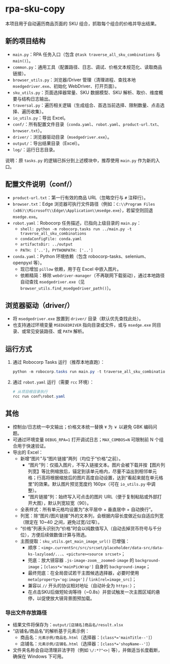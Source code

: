 # rpa-sku-copy

本项目用于自动遍历商品页面的 SKU 组合，抓取每个组合的价格并导出结果。

## 新的项目结构

- `main.py`：RPA 任务入口（包含 `@task traverse_all_sku_combinations` 与 `main()`）。
- `common.py`：通用工具（配置路径、日志、调试、价格文本规范化、读取商品链接）。
- `browser_utils.py`：浏览器/Driver 管理（清理进程、查找本地 `msedgedriver.exe`、初始化 WebDriver、打开页面）。
- `sku_utils.py`：页面选择器常量、SKU 数据模型、SKU 解析、取价、维度概要与结构日志输出。
- `traversal.py`：遍历相关逻辑（生成组合、首选当前选择、限制数量、点击选择、遍历收集）。
- `io_utils.py`：导出 Excel。
- `conf/`：所有配置文件目录（`conda.yaml`、`robot.yaml`、`product-url.txt`、`browser.txt`）。
- `driver/`：浏览器驱动目录（`msedgedriver.exe`）。
- `output/`：导出结果目录（Excel）。
- `log/`：运行日志目录。

说明：原 `tasks.py` 的逻辑已拆分到上述模块中，推荐使用 `main.py` 作为新的入口。

## 配置文件说明（conf/）
- `product-url.txt`：第一行有效的商品 URL（忽略空行与 `#` 注释行）。
- `browser.txt`：Edge 浏览器可执行文件路径（例如：`C:\\Program Files (x86)\\Microsoft\\Edge\\Application\\msedge.exe`），若留空则回退 `msedge.exe`。
- `robot.yaml`：Robocorp 任务描述，已指向上级目录的 `main.py`：
  - `shell: python -m robocorp.tasks run ../main.py -t traverse_all_sku_combinations`
  - `condaConfigFile: conda.yaml`
  - `artifactsDir: ../output`
  - `PATH: ['..']`，`PYTHONPATH: ['..']`
- `conda.yaml`：Python 环境依赖（包含 robocorp-tasks、selenium、openpyxl 等）。
  - 现已增加 `pillow` 依赖，用于在 Excel 中嵌入图片。
  - 依赖精简：移除 `webdriver-manager`（不再联网下载驱动），通过本地路径自动查找 `msedgedriver.exe`（见 `browser_utils.find_msedgedriver_path()`）。

## 浏览器驱动（driver/）
- 将 `msedgedriver.exe` 放置到 `driver/` 目录（默认优先查找此处）。
- 也支持通过环境变量 `MSEDGEDRIVER` 指向目录或文件，或与 `msedge.exe` 同目录、或常见安装路径、或 `PATH` 解析。

## 运行方式
1. 通过 Robocorp Tasks 运行（推荐本地直跑）：
   ```powershell
   python -m robocorp.tasks run main.py -t traverse_all_sku_combinations
   ```
2. 通过 `robot.yaml` 运行（需要 `rcc` 环境）：
   ```powershell
   # 从项目根目录执行
   rcc run conf\robot.yaml
   ```

## 其他
- 控制台/日志统一中文输出；价格文本统一替换 `¥` 为 `￥` 以避免 GBK 编码问题。
- 可通过环境变量 `DEBUG_RPA=1` 打开调试日志；`MAX_COMBOS=N` 可限制前 N 个组合用于快速验证。
- 导出的 Excel：
  - 新增“图片”与“图片链接”两列（均位于“价格”之前）。
    - “图片”列：仅插入图片，不写入链接文本。图片会被下载并按【图片列列宽】等比例缩放后，锚定到该单元格内，尽量不溢出到相邻单元格；行高将根据缩放后的图片高度自动设置，达到“看起来就在单元格里”的效果。默认图片预览宽度约 160px（可在 `io_utils.py` 中调整）。
    - “图片链接”列：始终写入可点击的图片 URL（便于复制粘贴或外部打开大图），默认列宽较宽（90）。
  - 全表样式：所有单元格均设置为“水平居中 + 垂直居中 + 自动换行”。
  - 列宽：除“图片/图片链接”外的文本列，会根据内容长度做近似自适应列宽（限定在 10~40 之间，避免过宽/过窄）。
  - “价格”列表头识别为“价格”时会以纯数值写入（自动去掉货币符号与千分位），方便后续做数值计算与筛选。
  - 主图提取：`sku_utils.get_main_image_url()` 已增强：
    - 顺序：`<img>.currentSrc/src/srcset/placeholder/data-src/data-ks-lazyload/...`、`<picture><source srcset>`；
    - 兜底：放大镜容器 `.js-image-zoom__zoomed-image` 的 `background-image`；`[class*='mainPicWrap']` 自身的 `background-image`；
    - 最终兜底：在全局尝试若干主图候选选择器，必要时使用 `meta[property='og:image']` / `link[rel=image_src]`；
    - 兼容以 `//` 开头的协议相对地址（自动补全为 `https:`）；
    - 在点击SKU后做短轮询等待（~0.8s）并尝试触发一次主图区域的悬停，以促使放大镜背景图预加载。

### 导出文件存放路径
- 结果文件将保存为：`output/[店铺名]商品名/result.xlsx`
- “店铺名/商品名”的解析基于元素示例：
  - 商品名：`元素示例/商品名.html`（选择器：`[class*='mainTitle--']`）
  - 店铺名：`元素示例/店铺名.html`（选择器：`[class*='shopName--']`）
- 文件夹名称会自动清理非法字符（例如 `\/:*?"<>|` 等），并做适当长度截断，确保在 Windows 下可用。
